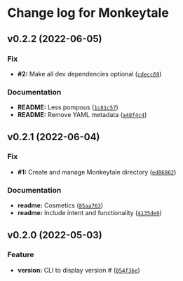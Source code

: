 # Change log for Monkeytale

<!--next-version-placeholder-->

## v0.2.2 (2022-06-05)
### Fix
* **#2:** Make all dev dependencies optional ([`cdecc69`](https://github.com/MLAOPDX/monkeytale/commit/cdecc6966170a0929e0cb950e9c056fcf7621a6b))

### Documentation
* **README:** Less pompous ([`1c81c57`](https://github.com/MLAOPDX/monkeytale/commit/1c81c57270badeda1b57a1df8d489dc596f8baf0))
* **README:** Remove YAML metadata ([`a48f4c4`](https://github.com/MLAOPDX/monkeytale/commit/a48f4c49a17515525c2e14a198b0a60b87854384))

## v0.2.1 (2022-06-04)
### Fix
* **#1:** Create and manage Monkeytale directory ([`ed86862`](https://github.com/MLAOPDX/monkeytale/commit/ed868629262d3a71e9b87e19375ce86f21d3434c))

### Documentation
* **readme:** Cosmetics ([`85aa763`](https://github.com/MLAOPDX/monkeytale/commit/85aa763028fb29f70d2056712729d3b0b34bfa30))
* **readme:** Include intent and functionality ([`4135de9`](https://github.com/MLAOPDX/monkeytale/commit/4135de95379d69a36952f54892edb8d87816ee91))

## v0.2.0 (2022-05-03)
### Feature
* **version:** CLI to display version # ([`054f36e`](https://github.com/MLAOPDX/monkeytail/commit/054f36e2eb5cc3038fef213588c087e520954118))
